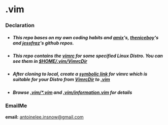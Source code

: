 # .vim

### Declaration
- ##### This repo bases on my own coding habits and <u>_amix</u>'s_, <u>_theniceboy</u>'s_ and <u>_jessfraz</u>'s_ github repos.

- ##### This repo contains the <u>_vimrc</u>_ for some specified Linux Distro. You can see them in _<u>$HOME/.vim/VimrcDir</u>_

- ##### After cloning to local, create a <u>_symbolic link_</u> for vimrc which is suitable for your Distro from <u>_VimrcDir</u>_ to _<u>.vim_</u>

- ##### Browse <u>_.vim/*.vim_</u> and <u>.vim/information.vim</u> for details


### EmailMe
**email:** antoinelee.insnow@gmail.com
